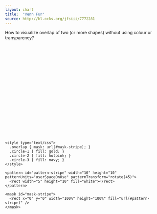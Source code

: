 ```yaml
---
layout: chart
title:  "Venn Fun"
source: http://bl.ocks.org/jfsiii/7772281
---
```


How to visualize overlap of two (or more shapes) without using colour or transparency?

<svg width="300" height="300">
  <defs>

    <style type="text/css">
      .overlap { mask: url(#mask-stripe); }
      .circle-1 { fill: gold; }
      .circle-2 { fill: hotpink; }
      .circle-3 { fill: navy; }
    </style>

    <pattern id="pattern-stripe" width="10" height="10" patternUnits="userSpaceOnUse" patternTransform="rotate(45)">
      <rect width="5" height="10" fill="white"></rect>
    </pattern>

    <mask id="mask-stripe">
      <rect x="0" y="0" width="100%" height="100%" fill="url(#pattern-stripe)" />
    </mask>

  </defs>

  <g class="shapes">
    <circle r="100" cx="200" cy="100" class="circle-1"></circle>
    <circle r="100" cx="100" cy="100" class="circle-2"></circle>
    <circle r="100" cx="150" cy="200" class="circle-3"></circle>
  </g>

  <!-- keep in mind that the order needs to be reversed! -->
  <g class="overlap">
    <circle r="100" cx="150" cy="200" class="circle-3"></circle>
    <circle r="100" cx="100" cy="100" class="circle-2"></circle>
    <circle r="100" cx="200" cy="100" class="circle-1"></circle>
  </g>

</svg>
